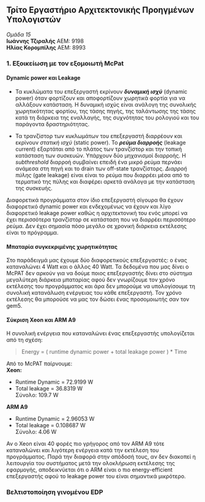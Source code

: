 ## Τρίτο Εργαστήριο Αρχιτεκτονικής Προηγμένων Υπολογιστών  

_Ομάδα 15_  
**Ιωάννης Τζιραλής** ΑΕΜ: 9198  
**Ηλίας Κορομπίλης** ΑΕΜ: 8993  

### 1. Εξοικείωση με τον εξομοιωτή McPat  

#### Dynamic power και Leakage  
* Τα κυκλώματα του επεξεργαστή εκρίνουν **_δυναμική ισχύ_** (dynamic power) όταν φορτίζουν και αποφορτίζουν χωρητικά φορτία για να αλλάξουν κατάσταση. Η δυναμική ισχύς είναι ανάλογη της συνολικής χωρητικότητας φορτίου, της τάσης πηγής, της ταλάντωσης της τάσης κατά τη διάρκεια της εναλλαγής, της συχνότητας του ρολογιού και του παράγοντα δραστηριότητας.  

* Τα τρανζίστορ των κυκλωμάτων του επεξεργαστή διαρρέουν και εκρίνουν _στατική ισχύ_ (static power). Το **_ρεύμα διαρροής_** (leakage current) εξαρτάται από το πλάτος των τρανζίστορ και την τοπική κατάσταση των συσκευών. Υπάρχουν δύο μηχανισμοί διαρροής. Η _subthreshold_ διαρροή συμβαίνει επειδή ένα μικρό ρεύμα περνάει ανάμεσα στη πηγή και το drain των off-state τρανζίστορς. _Διαρροή πύλης_ (gate leakage) είναι είναι το ρεύμα που διαρρέει μέσα από το τερματικό της πύλης και διαφέρει αρκετά ανάλογα με την κατάσταση της συσκευής.  

Διαφορετικά προγράμματα στον ίδιο επεξεργαστή σίγουρα θα έχουν διαφορετικό dynamic power και ενδεχομένως να έχουν και λίγο διαφορετικό leakage power καθώς η αρχιτεκτονική του ενός μπορεί να έχει περισσότερα τρανζίστορ σε κατάσταση που να διαρρέει περισσότερο ρεύμα. Δεν έχει σημασία πόσο μεγάλο σε χρονική διάρκεια εκτέλεσης είναι το πρόγραμμα.  

#### Μπαταρία συγκεκριμένης χωρητικότητας  
Στο παράδειγμά μας έχουμε δύο διαφορετικούς επεξεργαστές: ο ένας καταναλώνει 4 Watt και ο άλλος 40 Watt. Τα δεδομένα που μας δίνει ο McPAT δεν αρκούν για να δούμε ποιος επεξεργαστής δίνει στο σύστημα μεγαλύτερη διάρκεια μπαταρίας αφού δεν γνωρίζουμε τον χρόνο εκτέλεσης του προγράμματος και άρα δεν μπορούμε να υπολογίσουμε τη συνολική κατανάλωση ενέργειας του κάθε επεξεργαστή. Τον χρόνο εκτέλεσης θα μπορούσε να μας τον δώσει ένας προσομοιωτής σαν τον gem5.

#### Σύκριση Xeon και ARM A9  
H συνολική ενέργεια που καταναλώνει ένας επεξεργαστής υπολογίζεται από τη σχέση:
> Energy = ( runtime dynamic power + total leakage power ) * Time  

Από το McPAT παίρνουμε:  
**Xeon:**  
* Runtime Dynamic = 72.9199 W
* Total leakage = 36.8319 W  
Σύνολο: 109.7 W

**ARM A9**  
* Runtime Dynamic = 2.96053 W
* Total leakage = 0.108687 W  
Σύνολο: 4.06 W

Αν ο Xeon είναι 40 φορές πιο γρήγορος από τον ARM A9 τότε καταναλώνει και λιγότερη ενέργεια κατά την εκτέλεση του προγράμματος. Παρά την διαφορά στην απόδοσή τους, αν δεν διακοπεί η λειτουργία του συστήματος μετά την ολοκλήρωση εκτέλεσης της εφαρμογής, αποδεικνύεται ότι ο ARM είναι ο πιο energy-efficient επεξεργαστής αφού το leakage power του είναι σημαντικά μικρότερο.  

### Βελτιστοποίηση γινομένου EDP  
